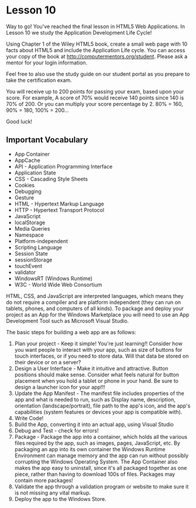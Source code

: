 
# Lesson 10

Way to go!  You've reached the final lesson in HTML5 Web Applications.  In Lesson 10 we study the Application Development Life Cycle!

Using Chapter 1 of the Wiley HTML5 book, create a small web page with 10 facts about HTML5 and include the Application Life cycle.  You can access your copy of the book at http://computermentors.org/student.  Please ask a mentor for your login information.

Feel free to also use the study guide on our student portal as you prepare to take the certification exam.

You will receive up to 200 points for passing your exam, based upon your score.  For example, A score of 70% would receive 140 points since 140 is 70% of 200.  Or you can multiply your score percentage by 2.  80% = 160, 90% = 180, 100% = 200...

Good luck!


## Important Vocabulary
* App Container
* AppCache
* API - Application Programming Interface
* Application State
* CSS - Cascading Style Sheets
* Cookies
* Debugging
* Gesture
* HTML - Hypertext Markup Language
* HTTP - Hypertext Transport Protocol
* JavaScript
* localStorage
* Media Queries
* Namespace
* Platform-independent
* Scripting Language
* Session State
* sessionStorage
* touchEvent
* validator
* WindowsRT (Windows Runtime)
* W3C - World Wide Web Consortium



HTML, CSS, and JavaScript are interpreted languages, which means they do not require a compiler and are platform independent (they can run on tablets, phones, and computers of all kinds).  To package and deploy your project as an App for the Windows Marketplace you will need to use an App Development Tool such as Microsoft Visual Studio.

The basic steps for building a web app are as follows:
1. Plan your project - Keep it simple!  You're just learning!!  Consider how you want people to interact with your app, such as size of buttons for touch interfaces, or if you need to store data.  Will that data be stored on their device or on a server?
2. Design a User Interface - Make it intuitive and attractive.  Button positions should make sense.  Consider what feels natural for button placement when you hold a tablet or phone in your hand.  Be sure to design a launcher icon for your app!!!
3. Update the App Manifest - The manifest file includes properties of the app and what is needed to run, such as Display name, description, orientation (landscape/portrait), file path to the app's icon, and the app's capabilities (system features or devices your app is compatible with).
4. Write Code!
5. Build the App, converting it into an actual app, using Visual Studio
6. Debug and Test - check for errors! 
7. Package - Package the app into a container, which holds all the various files required by the app, such as images, pages, JavaScript, etc.  By packaging an app into its own container the Windows Runtime Environment can manage memory and the app can run without possibly corrupting the Windows Operating System.  The App Container also makes the app easy to uninstall, since it's all packaged together as one piece, rather than having to download 100s of files. Packages may contain more packages!
8. Validate the app through a validation program or website to make sure it is not missing any vital markup.
9. Deploy the app to the Windows Store.
